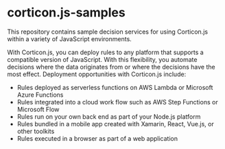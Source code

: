 # corticon.js-samples
This repository contains sample decision services for using Corticon.js within a variety of JavaScript environments.

With Corticon.js, you can deploy rules to any platform that supports a compatible version of JavaScript. With this flexibility, you automate decisions where the data originates from or where the decisions have the most effect. Deployment opportunities with Corticon.js include:

- Rules deployed as serverless functions on AWS Lambda or Microsoft Azure Functions
- Rules integrated into a cloud work flow such as AWS Step Functions or Microsoft Flow
- Rules run on your own back end as part of your Node.js platform
- Rules bundled in a mobile app created with Xamarin, React, Vue.js, or other toolkits
- Rules executed in a browser as part of a web application

